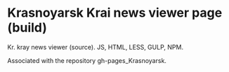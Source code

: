 # Krasnoyarsk Krai news viewer page (build)

Kr. kray news viewer (source). JS, HTML, LESS, GULP, NPM.

Associated with the repository gh-pages_Krasnoyarsk.
